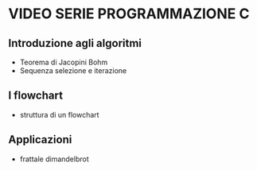 # VIDEO SERIE PROGRAMMAZIONE C


## Introduzione agli algoritmi

* Teorema di Jacopini Bohm
* Sequenza selezione e iterazione

## I flowchart

* struttura di un flowchart


## Applicazioni

* frattale dimandelbrot

